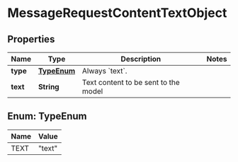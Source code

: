# MessageRequestContentTextObject

## Properties
Name | Type | Description | Notes
------------ | ------------- | ------------- | -------------
**type** | [**TypeEnum**](#TypeEnum) | Always &#x60;text&#x60;. | 
**text** | **String** | Text content to be sent to the model | 

<a name="TypeEnum"></a>
## Enum: TypeEnum
Name | Value
---- | -----
TEXT | &quot;text&quot;
